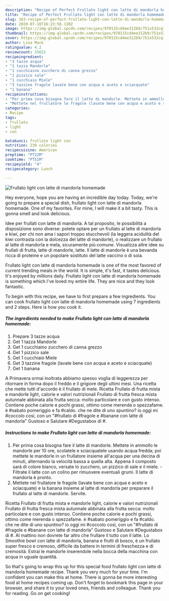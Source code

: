 ```yaml
---
description: "Recipe of Perfect Frullato light con latte di mandorla homemade"
title: "Recipe of Perfect Frullato light con latte di mandorla homemade"
slug: 163-recipe-of-perfect-frullato-light-con-latte-di-mandorla-homemade
date: 2020-07-16T16:23:56.130Z
image: https://img-global.cpcdn.com/recipes/970115cd4ee312b9/751x532cq70/frullato-light-con-latte-di-mandorla-homemade-recipe-main-photo.jpg
thumbnail: https://img-global.cpcdn.com/recipes/970115cd4ee312b9/751x532cq70/frullato-light-con-latte-di-mandorla-homemade-recipe-main-photo.jpg
cover: https://img-global.cpcdn.com/recipes/970115cd4ee312b9/751x532cq70/frullato-light-con-latte-di-mandorla-homemade-recipe-main-photo.jpg
author: Lina Mack
ratingvalue: 4.2
reviewcount: 15621
recipeingredient:
- "3 tazze acqua"
- "1 tazza Mandorle"
- "1 cucchiaino zucchero di canna grezzo"
- "1 pizzico sale"
- "1 cucchiaio Miele"
- "3 tazzine fragole lavate bene con acqua e aceto e sciacquate"
- "1 banana"
recipeinstructions:
- "Per prima cosa bisogna fare il latte di mandorle. Mettete in ammollo le mandorle per 10 ore, scolatele e sciacquatele usando acqua fredda; poi mettete le mandorle in un frullatore insieme all&#39;acqua per una decina di minuti, alternando la velocità bassa a quella alta. Appena il composto sarà di colore bianco, versate lo zucchero, un pizzico di sale e il miele. Filtrate il latte con un colino per rimuovere eventuali grumi. Il latte di mandorla è pronto."
- "Mettete nel frullatore le fragole (lavate bene con acqua e aceto e sciacquate) e la banana insieme al latte di mandorla per preparare il frullato al latte di mandorle. Servite."
categories:
- Recipe
tags:
- frullato
- light
- con

katakunci: frullato light con 
nutrition: 239 calories
recipecuisine: American
preptime: "PT22M"
cooktime: "PT51M"
recipeyield: "4"
recipecategory: Lunch

---
```



![Frullato light con latte di mandorla homemade](https://img-global.cpcdn.com/recipes/970115cd4ee312b9/751x532cq70/frullato-light-con-latte-di-mandorla-homemade-recipe-main-photo.jpg)

Hey everyone, hope you are having an incredible day today. Today, we're going to prepare a special dish, frullato light con latte di mandorla homemade. One of my favorites. For mine, I will make it a bit tasty. This is gonna smell and look delicious.

Idee per frullati con latte di mandorla. A tal proposito, le possibilità a disposizione sono diverse: potete optare per un frullato al latte di mandorla e kiwi, per chi non ama i sapori troppo stucchevoli (la leggera acidulità del kiwi contrasta con la dolcezza del latte di mandorle), o realizzare un frullato al latte di mandorla e mela, sicuramente più comune. Visualizza altre idee su frullati di frutta, latte di mandorle, latte. Il latte di mandorle è una bevanda ricca di proteine e un popolare sostituto del latte vaccino o di soia.

Frullato light con latte di mandorla homemade is one of the most favored of current trending meals in the world. It is simple, it's fast, it tastes delicious. It's enjoyed by millions daily. Frullato light con latte di mandorla homemade is something which I've loved my entire life. They are nice and they look fantastic.


To begin with this recipe, we have to first prepare a few ingredients. You can cook frullato light con latte di mandorla homemade using 7 ingredients and 2 steps. Here is how you cook it.

<!--inarticleads1-->

##### The ingredients needed to make Frullato light con latte di mandorla homemade:

1. Prepare 3 tazze acqua
1. Get 1 tazza Mandorle
1. Get 1 cucchiaino zucchero di canna grezzo
1. Get 1 pizzico sale
1. Get 1 cucchiaio Miele
1. Get 3 tazzine fragole (lavate bene con acqua e aceto e sciacquate)
1. Get 1 banana


A Primavera ormai inoltrata abbiamo spesso voglia di leggerezza per ritornare in forma dopo il freddo e il grigiore degli ultimi mesi. Una ricetta che mette tutti d&#39;accordo è il frullato di mele. Ricetta Frullato di frutta mista e mandorle light, calorie e valori nutrizionali Frullato di frutta fresca mista autunnale abbinata alla frutta secca: molto particolare e con gusto intenso. Contiene poche calorie e pochi grassi, ottimo come merenda o spezzafame. è #sabato pomeriggio e fa #caldo. che ne dite di uno spuntino? io oggi mi #coccolo così, con un &#34;#frullato di #fragole e #banane con latte di mandorla&#34; Gustoso e Salutare #Degustabox di #. 

<!--inarticleads2-->

##### Instructions to make Frullato light con latte di mandorla homemade:

1. Per prima cosa bisogna fare il latte di mandorle. Mettete in ammollo le mandorle per 10 ore, scolatele e sciacquatele usando acqua fredda; poi mettete le mandorle in un frullatore insieme all&#39;acqua per una decina di minuti, alternando la velocità bassa a quella alta. Appena il composto sarà di colore bianco, versate lo zucchero, un pizzico di sale e il miele. - Filtrate il latte con un colino per rimuovere eventuali grumi. Il latte di mandorla è pronto.
1. Mettete nel frullatore le fragole (lavate bene con acqua e aceto e sciacquate) e la banana insieme al latte di mandorla per preparare il frullato al latte di mandorle. Servite.


Ricetta Frullato di frutta mista e mandorle light, calorie e valori nutrizionali Frullato di frutta fresca mista autunnale abbinata alla frutta secca: molto particolare e con gusto intenso. Contiene poche calorie e pochi grassi, ottimo come merenda o spezzafame. è #sabato pomeriggio e fa #caldo. che ne dite di uno spuntino? io oggi mi #coccolo così, con un &#34;#frullato di #fragole e #banane con latte di mandorla&#34; Gustoso e Salutare #Degustabox di #. Al mattino non dovrete far altro che frullare il tutto con il latte. Lo Smoothie bowl con latte di mandorla, banana e frutti di bosco, è un frullato super fresco e cremoso, difficile da battere in termini di freschezza e di cremosità. Estrai le mandorle inserendole nella bocca della macchina con acqua in uguale quantità. 

So that's going to wrap this up for this special food frullato light con latte di mandorla homemade recipe. Thank you very much for your time. I'm confident you can make this at home. There is gonna be more interesting food at home recipes coming up. Don't forget to bookmark this page in your browser, and share it to your loved ones, friends and colleague. Thank you for reading. Go on get cooking!
